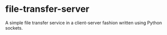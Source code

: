 file-transfer-server
====================

A simple file transfer service in a client-server fashion written using Python sockets.
